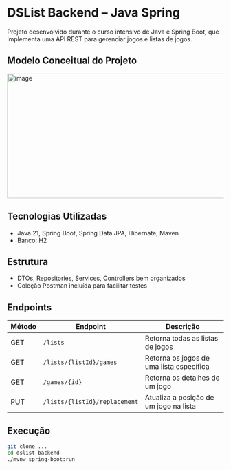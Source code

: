 # DSList Backend – Java Spring

Projeto desenvolvido durante o curso intensivo de Java e Spring Boot, que implementa uma API REST para gerenciar jogos e listas de jogos.

## Modelo Conceitual do Projeto
<img width="824" height="290" alt="image" src="https://github.com/user-attachments/assets/c7c9d3ee-037d-4110-9c45-9b50ef4c0492" />

## Tecnologias Utilizadas
- Java 21, Spring Boot, Spring Data JPA, Hibernate, Maven
- Banco: H2

## Estrutura
- DTOs, Repositories, Services, Controllers bem organizados
- Coleção Postman incluída para facilitar testes

## Endpoints

| Método | Endpoint                                | Descrição                                   |
|--------|-----------------------------------------|---------------------------------------------|
| GET    | `/lists`                                | Retorna todas as listas de jogos            |
| GET    | `/lists/{listId}/games`                 | Retorna os jogos de uma lista específica    |
| GET    | `/games/{id}`                           | Retorna os detalhes de um jogo              |
| PUT    | `/lists/{listId}/replacement`           | Atualiza a posição de um jogo na lista      |

## Execução
```bash
git clone ...
cd dslist-backend
./mvnw spring-boot:run
```


